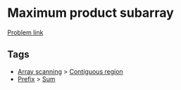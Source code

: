 # Maximum product subarray

[Problem link](https://leetcode.com/problems/maximum-product-subarray)

## Tags

* [Array scanning](/README.md#Array_scanning) > [Contiguous region](/README.md#Array_scanning-Contiguous_region)
* [Prefix](/README.md#Prefix) > [Sum](/README.md#Prefix-Sum)
